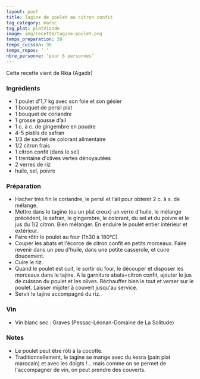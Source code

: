 ```yaml
---
layout: post
title: Tagine de poulet au citron confit
tag_category: maroc
tag_plat: platViande
image: img/recette/tagine-poulet.png
temps_preparation: 30
temps_cuisson: 90
temps_repos: ‘-‘
nbre_personne: ‘pour 6 personnes’
---
```

Cette recette vient de Rkia (Agadir)

### Ingrédients
* 1 poulet d'1,7 kg avec son foie et son gésier
* 1 bouquet de persil plat
* 1 bouquet de coriandre
* 1 grosse gousse d’ail
* 1 c. à c. de gingembre en poudre
* 4-5 pistils de safran
* 1/3 de sachet de colorant alimentaire
* 1/2 citron frais
* 1 citron confit (dans le sel)
* 1 trentaine d'olives vertes dénoyautées
* 2 verres de riz
* huile, sel, poivre

### Préparation
* Hacher très fin le coriandre, le persil et l’ail pour obtenir 2 c. à s. de mélange.
* Mettre dans le tagine (ou un plat creux) un verre d’huile, le mélange précédent, le safran, le gingembre, le colorant, du sel et du poivre et le jus du 1/2 citron. Bien mélanger. En enduire le poulet entier intérieur et extérieur.
* Faire rôtir le poulet au four (1h30 à 180°C).
* Couper les abats et l'écorce de citron confit en petits morceaux. Faire revenir dans un peu d'huile, dans une petite casserole, et cuire doucement.
* Cuire le riz.
* Quand le poulet est cuit, le sortir du four, le découper et disposer les morceaux dans le tajine. A la garniture abats+citron confit, ajouter le jus de cuisson du poulet et les olives. Réchauffer bien le tout et verser sur le poulet. Laisser mijoter à couvert jusqu'au service.
* Servir le tajine accompagné du riz.

### Vin
* Vin blanc sec : Graves (Pessac-Léonan-Domaine de La Solitude)

### Notes
* Le poulet peut être rôti à la cocotte.
* Traditionnellement, le tagine se mange avec du kesra (pain plat marocain) et avec les doigts !… mais comme on se permet de l'accompagner de vin, on peut prendre des couverts.
